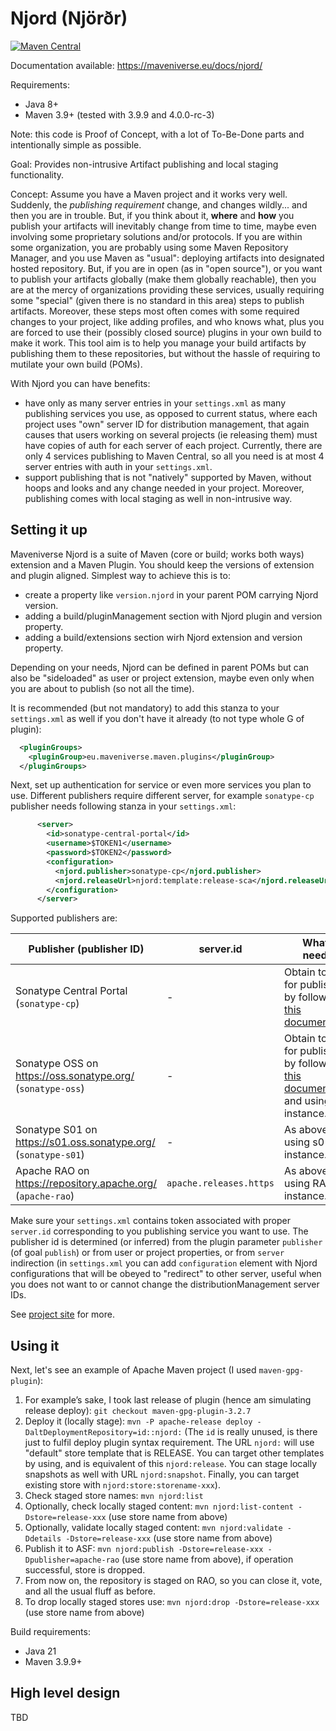 # Njord (Njörðr)

[![Maven Central](https://img.shields.io/maven-central/v/eu.maveniverse.maven.njord/extension.svg?label=Maven%20Central)](https://search.maven.org/artifact/eu.maveniverse.maven.njord/extension)

Documentation available: https://maveniverse.eu/docs/njord/

Requirements:
* Java 8+
* Maven 3.9+ (tested with 3.9.9 and 4.0.0-rc-3)

Note: this code is Proof of Concept, with a lot of To-Be-Done parts and intentionally simple as possible.

Goal: Provides non-intrusive Artifact publishing and local staging functionality.

Concept: Assume you have a Maven project and it works very well. Suddenly, the _publishing requirement_ change, and 
changes wildly... and then you are in trouble. But, if you think about it, **where** and **how** you publish your 
artifacts will inevitably change from time to time, maybe even involving some proprietary solutions and/or protocols.
If you are within some organization, you are probably using some Maven Repository Manager, and you use Maven as "usual":
deploying artifacts into designated hosted repository. But, if you are in open (as in "open source"), or you want to 
publish your artifacts globally (make them globally reachable), then you are at the mercy of organizations providing 
these services, usually requiring some "special" (given there is no standard in this area) steps to publish artifacts.
Moreover, these steps most often comes with some required changes to your project, like adding profiles, and who knows
what, plus you are forced to use their (possibly closed source) plugins in your own build to make it work.
This tool aim is to help you manage your build artifacts by publishing them to these repositories, but without the
hassle of requiring to mutilate your own build (POMs).

With Njord you can have benefits:
* have only as many server entries in your `settings.xml` as many publishing services you use, as opposed to current
  status, where each project uses "own" server ID for distribution management, that again causes that users working
  on several projects (ie releasing them) must have copies of auth for each server of each project. Currently, there
  are only 4 services publishing to Maven Central, so all you need is at most 4 server entries with auth in your `settings.xml`.
* support publishing that is not "natively" supported by Maven, without hoops and looks and any change needed in
  your project. Moreover, publishing comes with local staging as well in non-intrusive way.

## Setting it up

Maveniverse Njord is a suite of Maven (core or build; works both ways) extension and a Maven Plugin. You should keep
the versions of extension and plugin aligned. Simplest way to achieve this is to:
* create a property like `version.njord` in your parent POM carrying Njord version.
* adding a build/pluginManagement section with Njord plugin and version property.
* adding a build/extensions section wirh Njord extension and version property.

Depending on your needs, Njord can be defined in parent POMs but can also be "sideloaded" as user or project extension,
maybe even only when you are about to publish (so not all the time).

It is recommended (but not mandatory) to add this stanza to your `settings.xml` as well if you don't have it already 
(to not type whole G of plugin):
```xml
  <pluginGroups>
    <pluginGroup>eu.maveniverse.maven.plugins</pluginGroup>
  </pluginGroups>
```

Next, set up authentication for service or even more services you plan to use. Different publishers require different 
server, for example `sonatype-cp` publisher needs following stanza in your `settings.xml`:

```xml
      <server>
        <id>sonatype-central-portal</id>
        <username>$TOKEN1</username>
        <password>$TOKEN2</password>
        <configuration>
          <njord.publisher>sonatype-cp</njord.publisher>
          <njord.releaseUrl>njord:template:release-sca</njord.releaseUrl>
        </configuration>
      </server>
```

Supported publishers are:

| Publisher (publisher ID)                                       | server.id               | What is needed                                                                                                                               |
|----------------------------------------------------------------|-------------------------|----------------------------------------------------------------------------------------------------------------------------------------------|
| Sonatype Central Portal (`sonatype-cp`)                        | -                       | Obtain tokens for publishing by following [this documentation](https://central.sonatype.org/publish/generate-portal-token/).                 |
| Sonatype OSS on https://oss.sonatype.org/ (`sonatype-oss`)     | -                       | Obtain tokens for publishing by following [this documentation](https://central.sonatype.org/publish/generate-token/) and using OSS instance. |
| Sonatype S01 on https://s01.oss.sonatype.org/ (`sonatype-s01`) | -                       | As above but using s01 instance.                                                                                                             |
| Apache RAO on https://repository.apache.org/ (`apache-rao`)    | `apache.releases.https` | As above but using RAO instance.                                                                                                             |

Make sure your `settings.xml` contains token associated with proper `server.id` corresponding to you publishing service you want to use.
The publisher id is determined (or inferred) from the plugin parameter `publisher` (of goal `publish`) or from user
or project properties, or from `server` indirection (in `settings.xml` you can add `configuration` element with Njord
configurations that will be obeyed to "redirect" to other server, useful when you does not want to or cannot change
the distributionManagement server IDs.

See [project site](https://maveniverse.eu/docs/njord/) for more.

## Using it

Next, let's see an example of Apache Maven project (I used `maven-gpg-plugin`):

1. For example’s sake, I took last release of plugin (hence am simulating release deploy): `git checkout maven-gpg-plugin-3.2.7`
2. Deploy it (locally stage): `mvn -P apache-release deploy -DaltDeploymentRepository=id::njord:` (The `id` is really unused, is there just to fulfil deploy plugin syntax requirement. The URL `njord:` will use "default" store template that is RELEASE. You can target other templates by using, and is equivalent of this `njord:release`. You can stage locally snapshots as well with URL `njord:snapshot`. Finally, you can target existing store with `njord:store:storename-xxx`).
3. Check staged store names: `mvn njord:list`
4. Optionally, check locally staged content: `mvn njord:list-content -Dstore=release-xxx` (use store name from above)
5. Optionally, validate locally staged content: `mvn njord:validate -Ddetails -Dstore=release-xxx` (use store name from above)
6. Publish it to ASF: `mvn njord:publish -Dstore=release-xxx -Dpublisher=apache-rao` (use store name from above), if operation successful, store is dropped.
7. From now on, the repository is staged on RAO, so you can close it, vote, and all the usual fluff as before.
8. To drop locally staged stores use: `mvn njord:drop -Dstore=release-xxx` (use store name from above)

Build requirements:
* Java 21
* Maven 3.9.9+

## High level design

TBD
